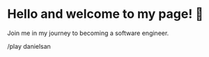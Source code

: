 # Hello and welcome to my page! :wave:

Join me in my journey to becoming a software engineer. 

/play danielsan
